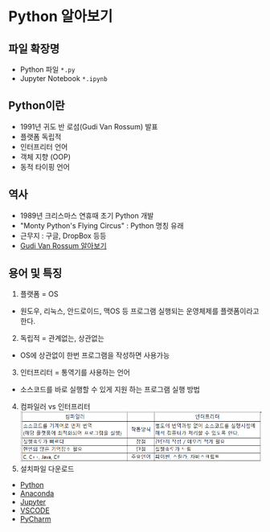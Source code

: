 # Python 알아보기

## 파일 확장명
+ Python 파일 `*.py`
+ Jupyter Notebook `*.ipynb`

## Python이란
+ 1991년 귀도 반 로섬(Gudi Van Rossum) 발표
+ 플랫폼 독립적
+ 인터프리터 언어
+ 객체 지향 (OOP)
+ 동적 타이핑 언어

## 역사
+ 1989년 크리스마스 연휴때 초기 Python 개발
+ "Monty Python's Flying Circus" : Python 명칭 유래
+ 근무지 : 구글, DropBox 등등
+ [Gudi Van Rossum 알아보기](https://en.wikipedia.org/wiki/Guido_van_Rossum)

## 용어 및 특징
1. 플랫폼 = OS
+ 원도우, 리눅스, 안드로이드, 맥OS 등 프로그램 실행되는 운영체제를 플랫폼이라고 한다.
2. 독립적 = 관계없는, 상관없는
+ OS에 상관없이 한번 프로그램을 작성하면 사용가능
3. 인터프리터 = 통역기를 사용하는 언어
+ 소스코드를 바로 실행할 수 있게 지원 하는 프로그램 실행 방법
4. 컴파일러 vs 인터프리터
<img src="./images/type.png" width="832"></img>
5. 설치파일 다운로드
+ [Python](https://www.python.org/downloads/)
+ [Anaconda](https://www.anaconda.com/)
+ [Jupyter](https://jupyter.org/install)
+ [VSCODE](https://code.visualstudio.com/)
+ [PyCharm](https://www.jetbrains.com/pycharm/download/?section=windows)
